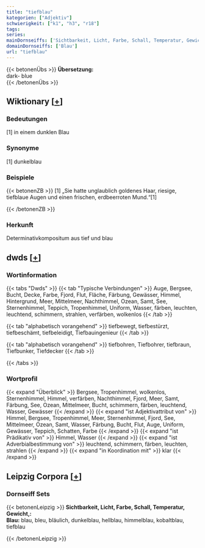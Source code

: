 ```yaml
---
title: "tiefblau"
kategorien: ["Adjektiv"]
schwierigkeit: ["k1", "h3", "r18"]
tags:
series:
mainDornseiffs: ['Sichtbarkeit, Licht, Farbe, Schall, Temperatur, Gewicht,']
domainDornseiffs: ['Blau']
url: "tiefblau"
---
```


{{< betonenÜbs >}}
**Übersetzung:**  
dark- blue  
{{< /betonenÜbs >}}

## Wiktionary [[+](https://de.wiktionary.org/wiki/tiefblau)]

### Bedeutungen
[1] in einem dunklen Blau  

### Synonyme
[1] dunkelblau  

### Beispiele
{{< betonenZB >}}
[1] „Sie hatte unglaublich goldenes Haar, riesige, tiefblaue Augen und einen frischen, erdbeerroten Mund.“[1]  

{{< /betonenZB >}}
### Herkunft
Determinativkompositum aus tief und blau  



## dwds [[+](https://www.dwds.de/wb/tiefblau)]

### Wortinformation
{{< tabs "Dwds" >}}
{{< tab "Typische Verbindungen" >}}
Auge, Bergsee, Bucht, Decke, Farbe, Fjord, Flut, Fläche, Färbung, Gewässer, Himmel, Hintergrund, Meer, Mittelmeer, Nachthimmel, Ozean, Samt, See, Sternenhimmel, Teppich, Tropenhimmel, Uniform, Wasser, färben, leuchten, leuchtend, schimmern, strahlen, verfärben, wolkenlos
{{< /tab >}}

{{< tab "alphabetisch vorangehend" >}}
tiefbewegt, tiefbestürzt, tiefbeschämt, tiefbeleidigt, Tiefbauingenieur
{{< /tab >}}

{{< tab "alphabetisch vorangehend" >}}
tiefbohren, Tiefbohrer, tiefbraun, Tiefbunker, Tiefdecker
{{< /tab >}}

{{< /tabs >}}

### Wortprofil
{{< expand "Überblick" >}} Bergsee, Tropenhimmel, wolkenlos, Sternenhimmel, Himmel, verfärben, Nachthimmel, Fjord, Meer, Samt, Färbung, See, Ozean, Mittelmeer, Bucht, schimmern, färben, leuchtend, Wasser, Gewässer {{< /expand >}}
{{< expand "ist Adjektivattribut von" >}} Himmel, Bergsee, Tropenhimmel, Meer, Sternenhimmel, Fjord, See, Mittelmeer, Ozean, Samt, Wasser, Färbung, Bucht, Flut, Auge, Uniform, Gewässer, Teppich, Schatten, Farbe {{< /expand >}}
{{< expand "ist Prädikativ von" >}} Himmel, Wasser {{< /expand >}}
{{< expand "ist Adverbialbestimmung von" >}} leuchtend, schimmern, färben, leuchten, strahlen {{< /expand >}}
{{< expand "in Koordination mit" >}} klar {{< /expand >}}

## Leipzig Corpora [[+](https://corpora.uni-leipzig.de/en/res?word=tiefblau&corpusId=deu_newscrawl-public_2018)]

### Dornseiff Sets
{{< betonenLeipzig >}}
**Sichtbarkeit, Licht, Farbe, Schall, Temperatur, Gewicht,:**  
**Blau:** blau, bleu, bläulich, dunkelblau, hellblau, himmelblau, kobaltblau, tiefblau  

{{< /betonenLeipzig >}}
